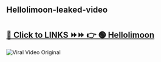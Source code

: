 
 ## Hellolimoon-leaked-video 

# <h2><a href="https://clipsfans.com/Hellolimoon&ref=git">🔗 Click to LINKS ⏩⏩ 👉 🟢 Hellolimoon </a></h2>

<a href="https://clipsfans.com/Hellolimoon&ref=git" rel="nofollow" data-target="animated-image.originalLink"><img src="https://i.ibb.co.com/xMMVF88/686577567.gif" alt="Viral Video Original" style="max-width: 100%; display: inline-block;" data-target="animated-image.originalImage"></a>
